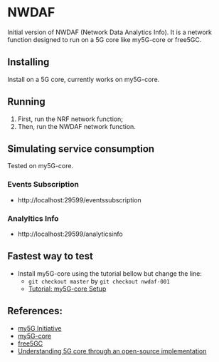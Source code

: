 # NWDAF

Initial version of NWDAF (Network Data Analytics Info). It is a network function designed to run on a 5G core like my5G-core or free5GC.
## Installing

Install on a 5G core, currently works on my5G-core.

## Running

1. First, run the NRF network function;
2. Then, run the NWDAF network function. 

## Simulating service consumption

Tested on my5G-core.

### Events Subscription

- http://localhost:29599/eventssubscription

### Analyltics Info

- http://localhost:29599/analyticsinfo

## Fastest way to test

- Install my5G-core using the tutorial bellow but change the line:
    - `git checkout master` by `git checkout nwdaf-001`
    - [Tutorial: my5G-core Setup](https://github.com/LABORA-INF-UFG/SBrT2020-Minicurso1/blob/master/docs/installation-dev-env-setup/core-install.md)
    
## References:
- [my5G Initiative](https://my5g.github.io/)
- [my5G-core](https://github.com/my5G/my5G-core)
- [free5GC](https://github.com/free5gc/free5gc)  
- [Understanding 5G core through an open-source implementation](https://github.com/LABORA-INF-UFG/SBrT2020-Minicurso1)
